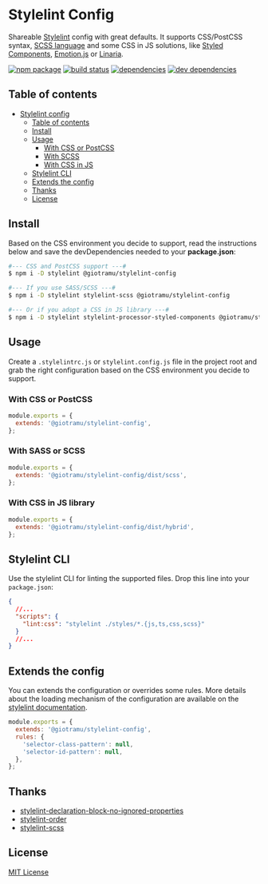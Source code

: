 # Stylelint Config

Shareable [Stylelint] config with great defaults. It supports CSS/PostCSS syntax, [SCSS language][sass-doc] and some CSS in JS solutions, like [Styled Components](styled-components), [Emotion.js](emotion) or [Linaria](linaria).

[![npm package][npm-badge]][npm]
[![build status][ci-badge]][ci]
[![dependencies][deps-badge]][deps]
[![dev dependencies][devdeps-badge]][devdeps]

## Table of contents

- [Stylelint config](#stylelint-config)
  - [Table of contents](#table-of-contents)
  - [Install](#install)
  - [Usage](#usage)
    - [With CSS or PostCSS](#with-css-or-postcss)
    - [With SCSS](#with-scss)
    - [With CSS in JS](#with-css-in-js)
  - [Stylelint CLI](#styelint-cli)
  - [Extends the config](#extends-the-config)
  - [Thanks](#thanks)
  - [License](#license)

## Install

Based on the CSS environment you decide to support, read the instructions below and save the devDependencies needed to your **package.json**:

```bash
#--- CSS and PostCSS support ---#
$ npm i -D stylelint @giotramu/stylelint-config

#--- If you use SASS/SCSS ---#
$ npm i -D stylelint stylelint-scss @giotramu/stylelint-config

#--- Or if you adopt a CSS in JS library ---#
$ npm i -D stylelint stylelint-processor-styled-components @giotramu/stylelint-config
```

## Usage

Create a `.stylelintrc.js` or `stylelint.config.js` file in the project root and grab the right configuration based on the CSS environment you decide to support.

### With CSS or PostCSS

```js
module.exports = {
  extends: '@giotramu/stylelint-config',
};
```

### With SASS or SCSS

```js
module.exports = {
  extends: '@giotramu/stylelint-config/dist/scss',
};
```

### With CSS in JS library

```js
module.exports = {
  extends: '@giotramu/stylelint-config/dist/hybrid',
};
```

## Stylelint CLI

Use the stylelint CLI for linting the supported files. Drop this line into your `package.json`:

```json
{
  //...
  "scripts": {
    "lint:css": "stylelint ./styles/*.{js,ts,css,scss}"
  }
  //...
}
```

## Extends the config

You can extends the configuration or overrides some rules. More details about the loading mechanism of the configuration are available on the [stylelint documentation][stylelint-doc].

```js
module.exports = {
  extends: '@giotramu/stylelint-config',
  rules: {
    'selector-class-pattern': null,
    'selector-id-pattern': null,
  },
};
```

## Thanks

- [stylelint-declaration-block-no-ignored-properties]
- [stylelint-order]
- [stylelint-scss]

## License

[MIT License](./LICENSE)

[npm]: https://www.npmjs.com/package/@giotramu/stylelint-config
[npm-badge]: https://flat.badgen.net/npm/v/@giotramu/stylelint-config?icon=npm&label=npm%20package
[ci]: https://circleci.com/gh/giotramu/stylelint-config
[ci-badge]: https://flat.badgen.net/circleci/github/giotramu/stylelint-config?icon=circleci&label=build
[deps]: https://david-dm.org/giotramu/stylelint-config
[deps-badge]: https://flat.badgen.net/david/dep/giotramu/stylelint-config
[devdeps]: https://david-dm.org/giotramu/stylelint-config?type=dev
[devdeps-badge]: https://flat.badgen.net/david/dev/giotramu/stylelint-config
[sass-doc]: https://sass-lang.com
[stylelint]: https://stylelint.io
[stylelint-declaration-block-no-ignored-properties]: https://github.com/kristerkari/stylelint-declaration-block-no-ignored-properties
[stylelint-doc]: https://stylelint.io/user-guide/configuration/#extends
[stylelint-order]: https://github.com/hudochenkov/stylelint-order
[stylelint-scss]: https://github.com/kristerkari/stylelint-scss
[linaria]: https://github.com/callstack/linaria
[styled-components]: https://github.com/styled-components/styled-components
[emotion]: https://github.com/emotion-js/emotion

